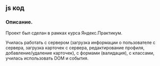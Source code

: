 ## js код
### Описание.
Проект был сделан в рамках курса Яндекс.Практикум.


Училась работать с сервером (загрузка информации о пользователе с сервера, загрузка карточек с сервера, редактирование профиля, добавление/удаление карточек),
с формами (валидация), с классами, училась использовать DOM и события.
